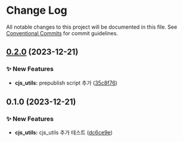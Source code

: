 # Change Log

All notable changes to this project will be documented in this file.
See [Conventional Commits](https://conventionalcommits.org) for commit guidelines.

## [0.2.0](https://github.com/Raoun4136/raoun/compare/@raoun/cjs_utils@0.1.0...@raoun/cjs_utils@0.2.0) (2023-12-21)


### ✨ New Features

* **cjs_utils:** prepublish script 추가 ([35c8f76](https://github.com/Raoun4136/raoun/commit/35c8f76ad2d03d08a9194e7f7c6f6cae7a4d8ee5))



## 0.1.0 (2023-12-21)


### ✨ New Features

* **cjs_utils:** cjs_utils 추가 테스트 ([dc6ce9e](https://github.com/Raoun4136/raoun/commit/dc6ce9e6dcc5deaa7dc4e7a8aefdc10cb95c1187))
